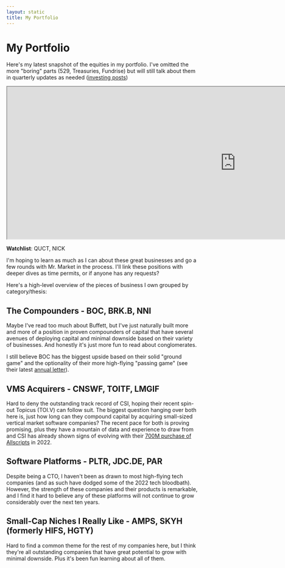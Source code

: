 ```yaml
---
layout: static
title: My Portfolio
---
```


# My Portfolio

Here's my latest snapshot of the equities in my portfolio.  I've omitted the more "boring" parts (529, Treasuries, Fundrise) but will still talk about them in quarterly updates as needed ([investing posts](https://jpc2.org/tags/investing/))

<iframe width="1200" height="400" src="https://docs.google.com/spreadsheets/d/e/2PACX-1vSrLfeF9FzaBJv6cuf6O_vG9a86Dqe3ZLAf8ASxoFmZL4G_tfKxE2ujP9AXZAmhvehDNKI5kjxChSCN/pubhtml?gid=1042801470&amp;single=true&amp;widget=true&amp;headers=false"></iframe>

**Watchlist**: QUCT, NICK

I'm hoping to learn as much as I can about these great businesses and go a few rounds with Mr. Market in the process.  I'll link these positions with deeper dives as time permits, or if anyone has any requests?

Here's a high-level overview of the pieces of business I own grouped by category/thesis:

## The Compounders - BOC, BRK.B, NNI

Maybe I've read too much about Buffett, but I've just naturally built more and more of a position in proven compounders of capital that have several avenues of deploying capital and minimal downside based on their variety of businesses.
And honestly it's just more fun to read about conglomerates.  

I still believe BOC has the biggest upside based on their solid "ground game" and the optionality of their more high-flying "passing game" (see their latest [annual letter](https://s29.q4cdn.com/675306481/files/doc_financials/2021/ar/2021-Annual-Letter.pdf)).

## VMS Acquirers - CNSWF, TOITF, LMGIF

Hard to deny the outstanding track record of CSI, hoping their recent spin-out Topicus (TOI.V) can follow suit.
The biggest question hanging over both here is, just how long can they compound capital by acquiring small-sized vertical market software companies?
The recent pace for both is proving promising, plus they have a mountain of data and experience to draw from and CSI has already shown signs of evolving with their [700M purchase of Allscripts](https://twitter.com/Teemacsj/status/1499378195287756802) in 2022.

## Software Platforms - PLTR, JDC.DE, PAR

Despite being a CTO, I haven't been as drawn to most high-flying tech companies (and as such have dodged some of the 2022 tech bloodbath).
However, the strength of these companies and their products is remarkable, and I find it hard to believe any of these platforms will not continue to grow considerably over the next ten years.

## Small-Cap Niches I Really Like - AMPS, SKYH (formerly HIFS, HGTY)

Hard to find a common theme for the rest of my companies here, but I think they're all outstanding companies that have great potential to grow with minimal downside.  Plus it's been fun learning about all of them.
